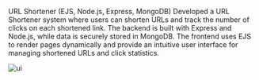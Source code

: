 URL Shortener (EJS, Node.js, Express, MongoDB)
Developed a URL Shortener system where users can shorten URLs and track the number of clicks on each shortened link. The backend is built with Express and Node.js, while data is securely stored in MongoDB. The frontend uses EJS to render pages dynamically and provide an intuitive user interface for managing shortened URLs and click statistics.

![ui](<img width="1348" height="642" alt="image" src="https://github.com/user-attachments/assets/b6cd0c59-0706-4ac6-ac3f-2beeda1e101a" />)
